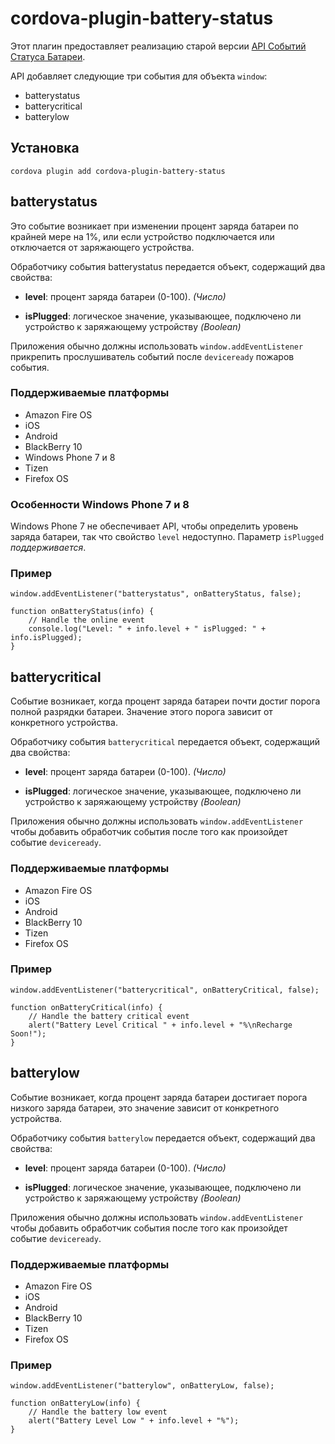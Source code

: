 <!---
    Licensed to the Apache Software Foundation (ASF) under one
    or more contributor license agreements.  See the NOTICE file
    distributed with this work for additional information
    regarding copyright ownership.  The ASF licenses this file
    to you under the Apache License, Version 2.0 (the
    "License"); you may not use this file except in compliance
    with the License.  You may obtain a copy of the License at

      http://www.apache.org/licenses/LICENSE-2.0

    Unless required by applicable law or agreed to in writing,
    software distributed under the License is distributed on an
    "AS IS" BASIS, WITHOUT WARRANTIES OR CONDITIONS OF ANY
    KIND, either express or implied.  See the License for the
    specific language governing permissions and limitations
    under the License.
-->

# cordova-plugin-battery-status

Этот плагин предоставляет реализацию старой версии [API Событий Статуса Батареи][1].

[1]: http://www.w3.org/TR/2011/WD-battery-status-20110915/

API добавляет следующие три события для объекта `window`:

* batterystatus
* batterycritical
* batterylow

## Установка

    cordova plugin add cordova-plugin-battery-status

## batterystatus

Это событие возникает при изменении процент заряда батареи по крайней мере на 1%, или если устройство подключается или
отключается от заряжающего устройства.

Обработчику события batterystatus передается объект, содержащий два свойства:

* **level**: процент заряда батареи (0-100). *(Число)*

* **isPlugged**: логическое значение, указывающее, подключено ли устройство к заряжающему устройству *(Boolean)*

Приложения обычно должны использовать `window.addEventListener` прикрепить прослушиватель событий после `deviceready`
пожаров события.

### Поддерживаемые платформы

* Amazon Fire OS
* iOS
* Android
* BlackBerry 10
* Windows Phone 7 и 8
* Tizen
* Firefox OS

### Особенности Windows Phone 7 и 8

Windows Phone 7 не обеспечивает API, чтобы определить уровень заряда батареи, так что свойство `level` недоступно.
Параметр `isPlugged` *поддерживается*.

### Пример

    window.addEventListener("batterystatus", onBatteryStatus, false);
    
    function onBatteryStatus(info) {
        // Handle the online event
        console.log("Level: " + info.level + " isPlugged: " + info.isPlugged);
    }

## batterycritical

Событие возникает, когда процент заряда батареи почти достиг порога полной разрядки батареи. Значение этого порога
зависит от конкретного устройства.

Обработчику события `batterycritical` передается объект, содержащий два свойства:

* **level**: процент заряда батареи (0-100). *(Число)*

* **isPlugged**: логическое значение, указывающее, подключено ли устройство к заряжающему устройству *(Boolean)*

Приложения обычно должны использовать `window.addEventListener` чтобы добавить обработчик события после того как
произойдет событие `deviceready`.

### Поддерживаемые платформы

* Amazon Fire OS
* iOS
* Android
* BlackBerry 10
* Tizen
* Firefox OS

### Пример

    window.addEventListener("batterycritical", onBatteryCritical, false);
    
    function onBatteryCritical(info) {
        // Handle the battery critical event
        alert("Battery Level Critical " + info.level + "%\nRecharge Soon!");
    }

## batterylow

Событие возникает, когда процент заряда батареи достигает порога низкого заряда батареи, это значение зависит от
конкретного устройства.

Обработчику события `batterylow` передается объект, содержащий два свойства:

* **level**: процент заряда батареи (0-100). *(Число)*

* **isPlugged**: логическое значение, указывающее, подключено ли устройство к заряжающему устройству *(Boolean)*

Приложения обычно должны использовать `window.addEventListener` чтобы добавить обработчик события после того как
произойдет событие `deviceready`.

### Поддерживаемые платформы

* Amazon Fire OS
* iOS
* Android
* BlackBerry 10
* Tizen
* Firefox OS

### Пример

    window.addEventListener("batterylow", onBatteryLow, false);
    
    function onBatteryLow(info) {
        // Handle the battery low event
        alert("Battery Level Low " + info.level + "%");
    }
